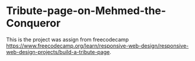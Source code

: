 # Tribute-page-on-Mehmed-the-Conqueror
This is the project was assign from freecodecamp https://www.freecodecamp.org/learn/responsive-web-design/responsive-web-design-projects/build-a-tribute-page.

